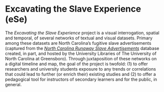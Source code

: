 # Excavating the Slave Experience (eSe)
 

The *Excavating the Slave Experience* project is a visual interrogation, spatial and temporal, of several networks of textual and visual datasets. Primary among these datasets are North Carolina’s fugitive slave advertisements (captured from the [*North Carolina Runaway Slave Advertisements*](http://libcdm1.uncg.edu/cdm/landingpage/collection/RAS) database created, in part, and hosted by the University Libraries of The University of North Carolina at Greensboro). Through juxtaposition of these networks on a digital timeline and map, the goal of the project is twofold: (1) to offer researchers and university students exposure to any trends or correlations that could lead to further (or enrich their) existing studies and (2) to offer a pedagogical tool for instructors of secondary learners and for the public, in general. 
